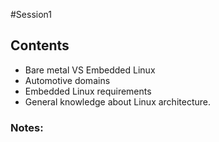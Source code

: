 #Session1

## Contents
* Bare metal VS Embedded Linux
* Automotive domains
* Embedded Linux requirements 
* General knowledge about Linux architecture.
### Notes:


